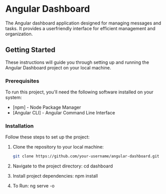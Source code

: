 # Angular Dashboard

The Angular dashboard application designed for managing messages and tasks. It provides a userfriendly interface for efficient management and organization.

## Getting Started

These instructions will guide you through setting up and running the Angular Dashboard project on your local machine.

### Prerequisites

To run this project, you'll need the following software installed on your system:

- [npm] - Node Package Manager
- [Angular CLI] - Angular Command Line Interface

### Installation

Follow these steps to set up the project:

1. Clone the repository to your local machine:

   ```bash
   git clone https://github.com/your-username/angular-dashboard.git
2. Navigate to the project directory:
   cd dashboard
3. Install project dependencies:
   npm install
4. To Run:
   ng serve -o

